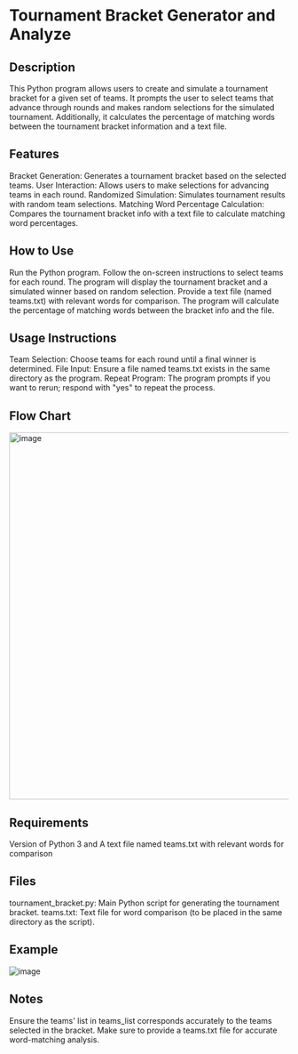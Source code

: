 <h1>Tournament Bracket Generator and Analyze</h1>

<h2>Description</h2>
This Python program allows users to create and simulate a tournament bracket for a given set of teams. It prompts the user to select teams that advance through rounds and makes random selections for the simulated tournament. Additionally, it calculates the percentage of matching words between the tournament bracket information and a text file.

<h2>Features</h2>
Bracket Generation: Generates a tournament bracket based on the selected teams.
User Interaction: Allows users to make selections for advancing teams in each round.
Randomized Simulation: Simulates tournament results with random team selections.
Matching Word Percentage Calculation: Compares the tournament bracket info with a text file to calculate matching word percentages.

<h2>How to Use</h2>
Run the Python program.
Follow the on-screen instructions to select teams for each round.
The program will display the tournament bracket and a simulated winner based on random selection.
Provide a text file (named teams.txt) with relevant words for comparison.
The program will calculate the percentage of matching words between the bracket info and the file.

<h2>Usage Instructions</h2>
Team Selection: Choose teams for each round until a final winner is determined.
File Input: Ensure a file named teams.txt exists in the same directory as the program.
Repeat Program: The program prompts if you want to rerun; respond with "yes" to repeat the process.


<h2>Flow Chart</h2>

<img width="660" alt="image" src="https://github.com/gegex08/Tournament-Bracket/assets/16494040/12c81b74-4e13-4914-9b1f-cb21c910964b">

<h2>Requirements</h2>
Version of Python 3 and 
A text file named teams.txt with relevant words for comparison

<h2>Files</h2>
tournament_bracket.py: Main Python script for generating the tournament bracket.
teams.txt: Text file for word comparison (to be placed in the same directory as the script).

<h2>Example</h2>

![image](https://github.com/gegex08/Tournament-Bracket/assets/16494040/368664b9-cc45-491e-b050-2de80a606839)


<h2>Notes</h2>
Ensure the teams' list in teams_list corresponds accurately to the teams selected in the bracket.
Make sure to provide a teams.txt file for accurate word-matching analysis.
